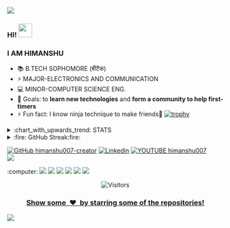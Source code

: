 ![](party.gif)
### HI! <img src="https://github.com/blackcater/blackcater/raw/master/images/Hi.gif" height="32" />
### I AM HIMANSHU 
- 📚 B.TECH SOPHOMORE (बीटैक)
- ⚡ MAJOR-ELECTRONICS AND COMMUNICATION
- 💻 MINOR-COMPUTER SCIENCE ENG.
- 🥅 Goals: to <strong>learn new technologies</strong> and <strong>form a community to help first-timers</strong>
- ⚡ Fun fact: I know ninja technique to make friends:full_moon_with_face:
[![trophy](https://github-profile-trophy.vercel.app/?username=himanshu007-creator)](https://github.com/ryo-ma/github-profile-trophy)
<html>
  <head>
    <meta charset='utf-8'>
<details>
  <summary>:chart_with_upwards_trend: STATS</summary>
  <br/>
  <img src="https://github-readme-stats.vercel.app/api?username=himanshu007-creator&show_icons=true&theme=chartreuse-dark" alt="GitHub Stats" align="center" width="48%" />
  <img src="https://github-readme-stats.vercel.app/api/top-langs/?username=himanshu007-creator&layout=compact&theme=chartreuse-dark&langs_count=6" alt="GitHub Top-Langs" align="center" width="40%" />
  <br/>
  <b>Note:</b> This is only a metric of the languages my public code on GitHub consists of and does not reflect my expertise or skill level.
</details>

<details>
  <summary>:fire: GitHub Streak:fire:</summary>
  <br/>
  <img src="https://github-readme-streak-stats.herokuapp.com/?user=himanshu007-creator&theme=dark&show-icons=true" alt="GitHub Streak" align="center" />
</details>

[![GitHub himanshu007-creator](https://img.shields.io/badge/-himanshu007creator-grey?style=flat-square&logo=Github&logoColor=white&link=https://github.com/himanshu007-creator)](https://github.com/himanshu007-creator)
[![Linkedin](https://img.shields.io/badge/-Himanshu-blue?style=flat-square&logo=Linkedin&logoColor=white&link=https://www.linkedin.com/in/himanshu-here/)](https://www.linkedin.com/in/himanshu-here/)
[![YOUTUBE himanshu007](https://img.shields.io/badge/HIMANSHU-FF0000?style=flat-square&logo=HIMANSHU&logoColor=white&link=https://www.youtube.com/channel/UCWEmm4gTBJxNwuYmRDP7NLQ)](https://www.youtube.com/channel/UCWEmm4gTBJxNwuYmRDP7NLQ)  
[![](https://img.shields.io/badge/Made%20With%20❤️%20By-HIMANSHU-red)](https://github.com/himanshu007-creator) 
 
<p> :computer:
<img src="https://img.shields.io/badge/-C%20&%20C++-659ad2?style=flat&logo=c%2B%2B&logoColor=ffffff"> <img src="https://img.shields.io/badge/-Python%203-black?style=flat&logo=python&logoColor=white"> <img src="https://img.shields.io/badge/-JavaScript-ffa804?style=flat&logo=javascript&logoColor=ffffff"> 
<img src = "https://img.shields.io/badge/-HTML5-E34F26?style=flat&logo=html5&logoColor=white"> <img src = "https://img.shields.io/badge/-CSS3-1572B6?style=flat&logo=css3&logoColor=white"> 
<img src="https://img.shields.io/badge/-Bootstrap-563D7C?style=flat&logo=bootstrap&logoColor=white"> 
                                                                    
<p align=center>                           
  <img align=center  src="https://visitor-badge.laobi.icu/badge?page_id=himanshu007-creator.sabesansathananthan" alt="Visitors">       </p>
<a href="https://github.com/himanshu007-creator?tab=repositories"><h3 align="center">Show some &nbsp;❤️&nbsp; by starring some of the repositories!</h3></a>

![](footer.gif)
